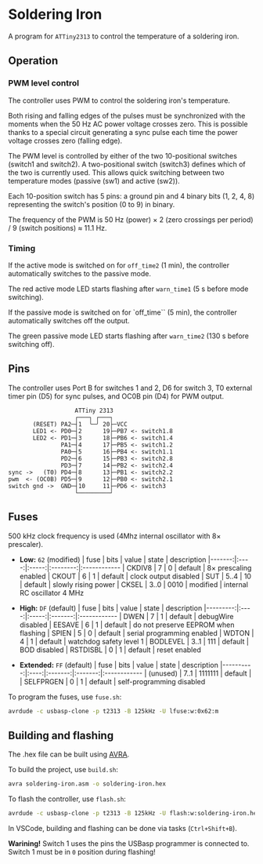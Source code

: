 # Soldering Iron

A program for `ATTiny2313` to control the temperature of a soldering iron.


## Operation

### PWM level control

The controller uses PWM to control the soldering iron's temperature.

Both rising and falling edges of the pulses must be synchronized with the moments when the 50 Hz AC power voltage crosses zero.
This is possible thanks to a special circuit generating a sync pulse each time the power voltage crosses zero (falling edge).

The PWM level is controlled by either of the two 10-positional switches (switch1 and switch2). A two-positional switch (switch3) defines which of the two is currently used. This allows quick switching between two temperature modes (passive (sw1) and active (sw2)).

Each 10-position switch has 5 pins: a ground pin and 4 binary bits (1, 2, 4, 8) representing the switch's position (0 to 9) in binary.

The frequency of the PWM is 50 Hz (power) × 2 (zero crossings per period) / 9 (switch positions) ≈ 11.1 Hz.


### Timing

If the active mode is switched on for `off_time2` (1 min), the controller automatically switches to the passive mode.

The red active mode LED starts flashing  after `warn_time1` (5 s before mode switching).

If the passive mode is switched on for `off_time`` (5 min), the controller automatically switches off the output.

The green passive mode LED starts flashing  after `warn_time2` (130 s before switching off).


## Pins

The controller uses Port B for switches 1 and 2, D6 for switch 3, T0 external timer pin (D5) for sync pulses, and OC0B pin (D4) for PWM output.

```
                   ATTiny 2313
                   ┌───┐ ┌───┐
       (RESET) PA2─┤1  ╰─╯ 20├─VCC
       LED1 <- PD0─┤2      19├─PB7 <- switch1.8
       LED2 <- PD1─┤3      18├─PB6 <- switch1.4
               PA1─┤4      17├─PB5 <- switch1.2
               PA0─┤5      16├─PB4 <- switch1.1
               PD2─┤6      15├─PB3 <- switch2.8
               PD3─┤7      14├─PB2 <- switch2.4
sync ->   (T0) PD4─┤8      13├─PB1 <- switch2.2
pwm  <- (OC0B) PD5─┤9      12├─PB0 <- switch2.1
switch gnd ->  GND─┤10     11├─PD6 <- switch3
                   └─────────┘
```


## Fuses

500 kHz clock frequency is used (4Mhz internal oscillator with 8× prescaler).

- **Low:** `62` (modified)
  |   fuse | bits | value |  state   | description
  |-------:|:----:|:-----:|:--------:|:------------
  | CKDIV8 |    7 |     0 | default  | 8× prescaling enabled
  |  CKOUT |    6 |     1 | default  | clock output disabled
  |    SUT | 5..4 |    10 | default  | slowly rising power
  |  CKSEL | 3..0 |  0010 | modified | internal RC oscillator 4 MHz

- **High:** `DF` (default)
  |     fuse | bits | value |  state  | description
  |---------:|:----:|:-----:|:-------:|:------------
  |     DWEN |    7 |     1 | default | debugWire disabled
  |   EESAVE |    6 |     1 | default | do not preserve EEPROM when flashing
  |    SPIEN |    5 |     0 | default | serial programming enabled
  |    WDTON |    4 |     1 | default | watchdog safety level 1
  | BODLEVEL | 3..1 |   111 | default | BOD disabled
  | RSTDISBL |    0 |     1 | default | reset enabled

- **Extended:** `FF` (default)
  |      fuse | bits |  value  |  state  | description
  |----------:|:----:|:-------:|:-------:|:------------
  | (unused)  | 7..1 | 1111111 | default | 
  | SELFPRGEN |    0 |       1 | default | self-programming disabled

To program the fuses, use `fuse.sh`:
``` bash
avrdude -c usbasp-clone -p t2313 -B 125kHz -U lfuse:w:0x62:m
```


## Building and flashing

The .hex file can be built using [AVRA](https://github.com/Ro5bert/avra).

To build the project, use `build.sh`:
``` bash
avra soldering-iron.asm -o soldering-iron.hex
```

To flash the controller, use `flash.sh`:
``` bash
avrdude -c usbasp-clone -p t2313 -B 125kHz -U flash:w:soldering-iron.hex:a
```

In VSCode, building and flashing can be done via tasks (`Ctrl+Shift+B`).

**Warining!**
Switch 1 uses the pins the USBasp programmer is connected to.
Switch 1 must be in `0` position during flashing!
